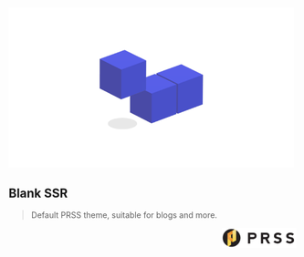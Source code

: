<p>
  <img src="public/thumbnail.png" width="500" />
  <h2>Blank SSR</h2>
  <blockquote>Default PRSS theme, suitable for blogs and more.</blockquote>
</p>

<div align="right">
  <p><a href="https://prss.io"><img src="./public/prss.png" width="130" /></a></p>
</div>
